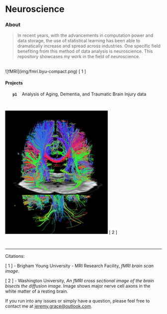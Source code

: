 Neuroscience
==========

### About

>In recent years, with the advancements in computation power and data storage, the use of statistical learning has been able to dramatically increase and spread across industries. One specific field benefiting from this method of data analysis is neuroscience. This repository showcases my work in the field of neuroscience.

<br>
![fMRI](img/fmri.byu-compact.png)
[ 1 ]

<br>

#### Projects

&nbsp;&nbsp;&nbsp;&nbsp;&nbsp; **`p1`**     &nbsp;&nbsp; Analysis of Aging, Dementia, and Traumatic Brain Injury data

<br>

![Diffusion.fMRI](img/brainscan.ucberkley.jpg)
[ 2 ]

<br>

---
Citations:

[ 1 ] - Brigham Young University - MRI Research Facility, _fMRI brain scan image_.

[ 2 ] - Washington University, _An fMRI cross sectional image of the brain bisects the diffusion image_. Image shows major nerve cell axons in the white matter of a resting brain.


If you run into any issues or simply have a question, please feel free to contact me at jeremy.grace@outlook.com.
